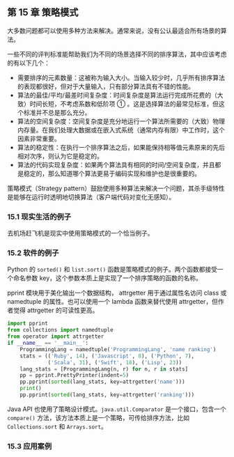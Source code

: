 ## 第 15 章 策略模式

大多数问题都可以使用多种方法来解决。通常来说，没有公认最适合所有场景的算法。

一些不同的评判标准能帮助我们为不同的场景选择不同的排序算法，其中应该考虑的有以下几个：

*   需要排序的元素数量：这被称为输入大小。当输入较少时，几乎所有排序算法的表现都很好，但对于大量输入，只有部分算法具有不错的性能。 
*   算法的最佳/平均/最差时间复杂度：时间复杂度是算法运行完成所花费的（大致）时间长短，不考虑系数和低阶项 ① 。这是选择算法的最常见标准，但这个标准并不总是那么充分。
*   算法的空间复杂度：空间复杂度是充分地运行一个算法所需要的（大致）物理内存量。在我们处理大数据或在嵌入式系统（通常内存有限）中工作时，这个因素非常重要。 
*   算法的稳定性：在执行一个排序算法之后，如果能保持相等值元素原来的先后相对次序，则认为它是稳定的。
*   算法的代码实现复杂度：如果两个算法具有相同的时间/空间复杂度，并且都是稳定的，那么知道哪个算法更易于编码实现和维护也是很重要的。

策略模式（Strategy pattern）鼓励使用多种算法来解决一个问题，其杀手级特性是能够在运行时透明地切换算法（客户端代码对变化无感知）。

### 15.1 现实生活的例子

去机场赶飞机是现实中使用策略模式的一个恰当例子。

### 15.2 软件的例子

Python 的 `sorted()` 和 `list.sort()` 函数是策略模式的例子。两个函数都接受一个命名参数 key，这个参数本质上是实现了一个排序策略的函数的名称。

pprint 模块用于美化输出一个数据结构， attrgetter 用于通过属性名访问 class 或 namedtuple 的属性。也可以使用一个 lambda 函数来替代使用 attrgetter，但作者觉得 attrgetter 的可读性更高。

```python
import pprint
from collections import namedtuple
from operator import attrgetter
if __name__ == '__main__':
    ProgrammingLang = namedtuple('ProgrammingLang', 'name ranking')
    stats = (('Ruby', 14), ('Javascript', 8), ('Python', 7),
             ('Scala', 31), ('Swift', 18), ('Lisp', 23))
    lang_stats = [ProgrammingLang(n, r) for n, r in stats]
    pp = pprint.PrettyPrinter(indent=5)
    pp.pprint(sorted(lang_stats, key=attrgetter('name')))
    print()
    pp.pprint(sorted(lang_stats, key=attrgetter('ranking')))
```

Java API 也使用了策略设计模式。`java.util.Comparator` 是一个接口，包含一个 `compare()` 方法，该方法本质上是一个策略，可传给排序方法，比如 `Collections.sort` 和 `Arrays.sort`。

### 15.3 应用案例

